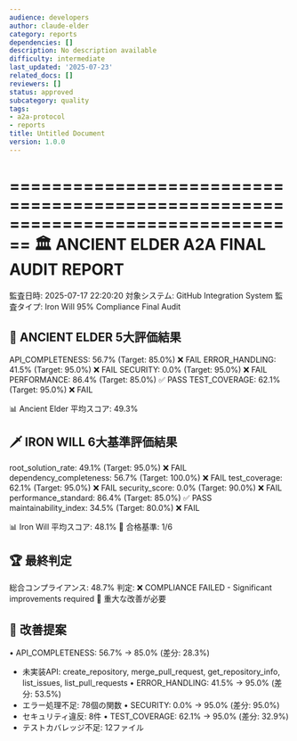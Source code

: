 ```yaml
---
audience: developers
author: claude-elder
category: reports
dependencies: []
description: No description available
difficulty: intermediate
last_updated: '2025-07-23'
related_docs: []
reviewers: []
status: approved
subcategory: quality
tags:
- a2a-protocol
- reports
title: Untitled Document
version: 1.0.0
---
```


================================================================================
🏛️ ANCIENT ELDER A2A FINAL AUDIT REPORT
================================================================================
監査日時: 2025-07-17 22:20:20
対象システム: GitHub Integration System
監査タイプ: Iron Will 95% Compliance Final Audit

🌟 ANCIENT ELDER 5大評価結果
--------------------------------------------------
API_COMPLETENESS: 56.7% (Target: 85.0%) ❌ FAIL
ERROR_HANDLING: 41.5% (Target: 95.0%) ❌ FAIL
SECURITY: 0.0% (Target: 95.0%) ❌ FAIL
PERFORMANCE: 86.4% (Target: 85.0%) ✅ PASS
TEST_COVERAGE: 62.1% (Target: 95.0%) ❌ FAIL

📊 Ancient Elder 平均スコア: 49.3%

🗡️ IRON WILL 6大基準評価結果
--------------------------------------------------
root_solution_rate: 49.1% (Target: 95.0%) ❌ FAIL
dependency_completeness: 56.7% (Target: 100.0%) ❌ FAIL
test_coverage: 62.1% (Target: 95.0%) ❌ FAIL
security_score: 0.0% (Target: 90.0%) ❌ FAIL
performance_standard: 86.4% (Target: 85.0%) ✅ PASS
maintainability_index: 34.5% (Target: 80.0%) ❌ FAIL

📊 Iron Will 平均スコア: 48.1%
🎯 合格基準: 1/6

🏆 最終判定
--------------------------------------------------
総合コンプライアンス: 48.7%
判定: ❌ COMPLIANCE FAILED - Significant improvements required
🚨 重大な改善が必要

🔧 改善提案
--------------------------------------------------
• API_COMPLETENESS: 56.7% → 85.0% (差分: 28.3%)
  - 未実装API: create_repository, merge_pull_request, get_repository_info, list_issues, list_pull_requests
• ERROR_HANDLING: 41.5% → 95.0% (差分: 53.5%)
  - エラー処理不足: 78個の関数
• SECURITY: 0.0% → 95.0% (差分: 95.0%)
  - セキュリティ違反: 8件
• TEST_COVERAGE: 62.1% → 95.0% (差分: 32.9%)
  - テストカバレッジ不足: 12ファイル
